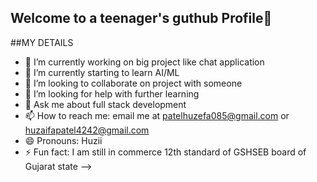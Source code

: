 ## Welcome to a teenager's guthub Profile👋

##MY DETAILS

- 🔭 I’m currently working on big project like chat application
- 🌱 I’m currently starting to learn AI/ML
- 👯 I’m looking to collaborate on project with someone
- 🤔 I’m looking for help with further learning
- 💬 Ask me about full stack development
- 📫 How to reach me: email me at patelhuzefa085@gmail.com or huzaifapatel4242@gmail.com
- 😄 Pronouns: Huzii
- ⚡ Fun fact: I am still in commerce 12th standard of GSHSEB board of Gujarat state
-->

